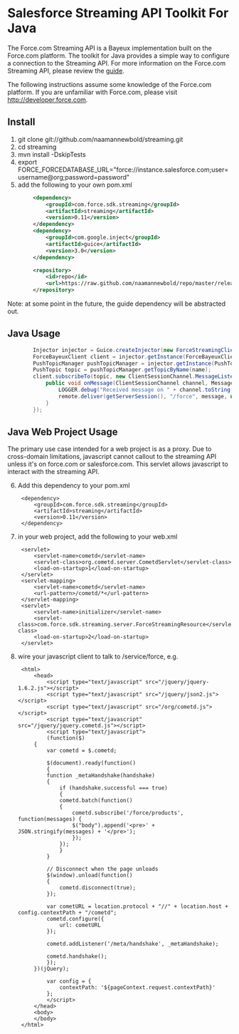 # Salesforce Streaming API Toolkit For Java
The Force.com Streaming API is a Bayeux implementation built on the Force.com platform.  The toolkit for Java provides a simple way to configure a connection to the Streaming API.  For more information on the Force.com Streaming API, please review the [guide](http://wiki.developerforce.com/index.php/Getting_Started_with_the_Force.com_Streaming_API).

The following instructions assume some knowledge of the Force.com platform.  If you are unfamiliar with Force.com, please visit http://developer.force.com.

## Install
1. git clone git://github.com/naamannewbold/streaming.git
2. cd streaming
3. mvn install -DskipTests
4. export FORCE_FORCEDATABASE_URL="force://instance.salesforce.com;user=username@org;password=password"
5. add the following to your own pom.xml

```xml
        <dependency>
            <groupId>com.force.sdk.streaming</groupId>
            <artifactId>streaming</artifactId>
            <version>0.11</version>
        </dependency>
        <dependency>
            <groupId>com.google.inject</groupId>
            <artifactId>guice</artifactId>
            <version>3.0</version>
        </dependency>
```

```xml
        <repository>
            <id>repo</id>
            <url>https://raw.github.com/naamannewbold/repo/master/releases/</url>
        </repository>
```
Note: at some point in the future, the guide dependency will be abstracted out.

## Java Usage
```java
        Injector injector = Guice.createInjector(new ForceStreamingClientModule());
        ForceBayeuxClient client = injector.getInstance(ForceBayeuxClient.class);
        PushTopicManager pushTopicManager = injector.getInstance(PushTopicManager.class);
        PushTopic topic = pushTopicManager.getTopicByName(name);
        client.subscribeTo(topic, new ClientSessionChannel.MessageListener() {
            public void onMessage(ClientSessionChannel channel, Message message) {
                LOGGER.debug("Received message on " + channel.toString());
                remote.deliver(getServerSession(), "/force", message, null);
            }
        });
```

## Java Web Project Usage
The primary use case intended for a web project is as a proxy. Due to cross-domain limitations, javascript cannot callout to the streaming API unless it's on force.com or salesforce.com. This servlet allows javascript to interact with the streaming API.

6. Add this dependency to your pom.xml

        <dependency>
            <groupId>com.force.sdk.streaming</groupId>
            <artifactId>streaming</artifactId>
            <version>0.11</version>
        </dependency>

7. in your web project, add the following to your web.xml

        <servlet>
            <servlet-name>cometd</servlet-name>
            <servlet-class>org.cometd.server.CometdServlet</servlet-class>
            <load-on-startup>1</load-on-startup>
        </servlet>
        <servlet-mapping>
            <servlet-name>cometd</servlet-name>
            <url-pattern>/cometd/*</url-pattern>
        </servlet-mapping>
        <servlet>
            <servlet-name>initializer</servlet-name>
            <servlet-class>com.force.sdk.streaming.server.ForceStreamingResource</servlet-class>
            <load-on-startup>2</load-on-startup>
        </servlet>

8. wire your javascript client to talk to /service/force, e.g.

        <html>
            <head>
                <script type="text/javascript" src="/jquery/jquery-1.6.2.js"></script>
                <script type="text/javascript" src="/jquery/json2.js"></script>
                <script type="text/javascript" src="/org/cometd.js"></script>
                <script type="text/javascript" src="/jquery/jquery.cometd.js"></script>
                <script type="text/javascript">
                (function($)
        	{
        	    var cometd = $.cometd;
        
        	    $(document).ready(function()
        	    {
        		function _metaHandshake(handshake)
        		{
        		    if (handshake.successful === true)
        		    {
        			cometd.batch(function()
        			{
        			    cometd.subscribe('/force/products', function(messages) {
        				$("body").append('<pre>' + JSON.stringify(messages) + '</pre>');
        			    });
        			});
        		    }
        		}
        
        		// Disconnect when the page unloads
        		$(window).unload(function()
        		{
        		    cometd.disconnect(true);
        		});
        
        		var cometURL = location.protocol + "//" + location.host + config.contextPath + "/cometd";
        		cometd.configure({
        		    url: cometURL
        		});
        
        		cometd.addListener('/meta/handshake', _metaHandshake);
        
        		cometd.handshake();
        	    });
        	})(jQuery);
        
                var config = {
                    contextPath: '${pageContext.request.contextPath}'
                };
                </script>
            </head>
            <body>
            </body>
        </html>


